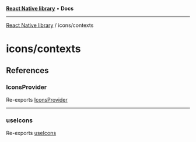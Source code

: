 [**React Native library**](../../index.md) • **Docs**

***

[React Native library](../../modules.md) / icons/contexts

# icons/contexts

## References

### IconsProvider

Re-exports [IconsProvider](icons/functions/IconsProvider.md)

***

### useIcons

Re-exports [useIcons](icons/functions/useIcons.md)
